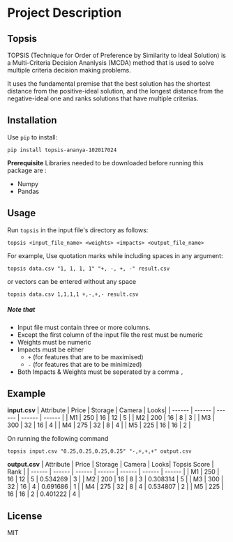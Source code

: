 # Project Description
## Topsis

TOPSIS (Technique for Order of Preference by Similarity to Ideal Solution) is a Multi-Criteria Decision Ananlysis (MCDA) method that is used to solve multiple criteria decision making problems.

It uses the fundamental premise that the best solution has the shortest distance from the positive-ideal solution, and the longest distance from the negative-ideal one and ranks solutions that have multiple criterias.

## Installation
Use ```pip``` to install:
```
pip install topsis-ananya-102017024
```
**Prerequisite**
Libraries needed to be downloaded before running this package are :
- Numpy
- Pandas

## Usage
Run ```topsis``` in the input file's directory as follows:
```
topsis <input_file_name> <weights> <impacts> <output_file_name>
```
For example,
Use quotation marks while including spaces in any argument:
```
topsis data.csv "1, 1, 1, 1" "+, -, +, -" result.csv
```
or vectors can be entered without any space
```
topsis data.csv 1,1,1,1 +,-,+,- result.csv
```

##### Note that
- Input file must contain three or more columns.
- Except the first column of the input file the rest must be numeric
- Weights must be numeric
- Impacts must be either 
  - ```+``` (for features that are to be maximised) 
  - ```-``` (for features that are to be minimized)
- Both Impacts & Weights must be seperated by a comma ```,``` 

## Example
**input.csv**
| Attribute | Price | Storage | Camera | Looks|
| ------ | ------ | ------ | ------ | ------ |
| M1 | 250 | 16 | 12 | 5 |
| M2 | 200 | 16 | 8 | 3 |
| M3 | 300 | 32 | 16 | 4 |
| M4 | 275 | 32 | 8 | 4 |
| M5 | 225 | 16 | 16 | 2 |

On running the following command
``` 
topsis input.csv "0.25,0.25,0.25,0.25" "-,+,+,+" output.csv
```

**output.csv**
| Attribute | Price | Storage | Camera | Looks| Topsis Score | Rank |
| ------ | ------ | ------ | ------ | ------ | ------ | ------ |
| M1 | 250 | 16 | 12 | 5 | 0.534269 | 3 |
| M2 | 200 | 16 | 8 | 3 | 0.308314 | 5 |
| M3 | 300 | 32 | 16 | 4 | 0.691686 | 1 |
| M4 | 275 | 32 | 8 | 4 | 0.534807 | 2 |
| M5 | 225 | 16 | 16 | 2 | 0.401222 | 4 |


## License

MIT
